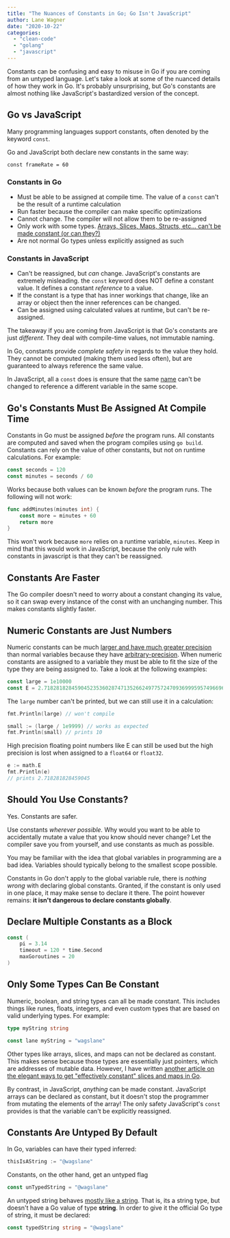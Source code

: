 ```yaml
---
title: "The Nuances of Constants in Go; Go Isn't JavaScript"
author: Lane Wagner
date: "2020-10-22"
categories: 
  - "clean-code"
  - "golang"
  - "javascript"
---
```


Constants can be confusing and easy to misuse in Go if you are coming from an untyped language. Let's take a look at some of the nuanced details of how they work in Go. It's probably unsurprising, but Go's constants are almost nothing like JavaScript's bastardized version of the concept.

## Go vs JavaScript

Many programming languages support constants, often denoted by the keyword `const`.

Go and JavaScript both declare new constants in the same way:

```
const frameRate = 60
```

### Constants in Go

- Must be able to be assigned at compile time. The value of a `const` can't be the result of a runtime calculation
- Run faster because the compiler can make specific optimizations
- Cannot change. The compiler will not allow them to be re-assigned
- Only work with some types. [Arrays, Slices, Maps, Structs, etc... can't be made constant (or can they?)](https://qvault.io/2019/10/21/golang-constant-maps-slices/)
- Are not normal Go types unless explicitly assigned as such

### Constants in JavaScript

- Can't be reassigned, but _can_ change. JavaScript's constants are extremely misleading. the `const` keyword does NOT define a constant value. It defines a constant _reference_ to a value.
- If the constant is a type that has inner workings that change, like an array or object then the inner references can be changed.
- Can be assigned using calculated values at runtime, but can't be re-assigned.

The takeaway if you are coming from JavaScript is that Go's constants are just _different_. They deal with compile-time values, not immutable naming.

In Go, constants provide _complete safety_ in regards to the value they hold. They cannot be computed (making them used less often), but are guaranteed to always reference the same value.

In JavaScript, all a `const` does is ensure that the same [name](https://qvault.io/clean-code/naming-variables/) can't be changed to reference a different variable in the same scope.

## Go's Constants Must Be Assigned At Compile Time

Constants in Go must be assigned _before_ the program runs. All constants are computed and saved when the program compiles using `go build`. Constants can rely on the value of other constants, but not on runtime calculations. For example:

```go
const seconds = 120
const minutes = seconds / 60
```

Works because both values can be known _before_ the program runs. The following will not work:

```go
func addMinutes(minutes int) {
	const more = minutes + 60
	return more
}
```

This won't work because `more` relies on a runtime variable, `minutes`. Keep in mind that this would work in JavaScript, because the only rule with constants in javascript is that they can't be reassigned.

## Constants Are Faster

The Go compiler doesn't need to worry about a constant changing its value, so it can swap every instance of the const with an unchanging number. This makes constants slightly faster.

## Numeric Constants are Just Numbers

Numeric constants can be much [larger and have much greater precision](https://blog.golang.org/constants#TOC_8.) than normal variables because they have [arbitrary-precision](https://en.wikipedia.org/wiki/Arbitrary-precision_arithmetic#:~:text=In%20computer%20science%2C%20arbitrary%2Dprecision,memory%20of%20the%20host%20system.). When numeric constants are assigned to a variable they must be able to fit the size of the type they are being assigned to. Take a look at the following examples:

```go
const large = 1e10000
const E = 2.71828182845904523536028747135266249775724709369995957496696763
```

The `large` number can't be printed, but we can still use it in a calculation:

```go
fmt.Println(large) // won't compile

small := (large / 1e9999) // works as expected
fmt.Println(small) // prints 10
```

High precision floating point numbers like E can still be used but the high precision is lost when assigned to a `float64` or `float32`.

```go
e := math.E
fmt.Println(e)
// prints 2.718281828459045
```

## Should You Use Constants?

Yes. Constants are safer.

Use constants _wherever possible._ Why would you want to be able to accidentally mutate a value that you know should never change? Let the compiler save you from yourself, and use constants as much as possible.

You may be familiar with the idea that global variables in programming are a bad idea. Variables should typically belong to the smallest scope possible.

Constants in Go don't apply to the global variable rule, there is _nothing wrong_ with declaring global constants. Granted, if the constant is only used in one place, it may make sense to declare it there. The point however remains: **it isn't dangerous to declare constants globally**.

## Declare Multiple Constants as a Block

```go
const (
	pi = 3.14
	timeout = 120 * time.Second
	maxGoroutines = 20
)
```

## Only Some Types Can Be Constant

Numeric, boolean, and string types can all be made constant. This includes things like runes, floats, integers, and even custom types that are based on valid underlying types. For example:

```go
type myString string

const lane myString = "wagslane"
```

Other types like arrays, slices, and maps can not be declared as constant. This makes sense because those types are essentially just pointers, which are addresses of mutable data. However, I have written [another article on the elegant ways to get "effectively constant" slices and maps in Go](https://qvault.io/2019/10/21/golang-constant-maps-slices/).

By contrast, in JavaScript, _anything_ can be made constant. JavaScript arrays can be declared as constant, but it doesn't stop the programmer from mutating the elements of the array! The only safety JavaScript's `const` provides is that the variable can't be explicitly reassigned.

## Constants Are Untyped By Default

In Go, variables can have their typed inferred:

```go
thisIsAString := "@wagslane"
```

Constants, on the other hand, get an untyped flag

```go
const unTypedString = "@wagslane"
```

An untyped string behaves [mostly like a string](https://blog.golang.org/constants#TOC_4.). That is, its a string type, but doesn't have a Go value of type **string**. In order to give it the official Go type of string, it must be declared:

```go
const typedString string = "@wagslane"
```
